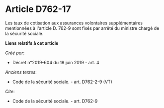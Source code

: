 # Article D762-17

Les taux de cotisation aux assurances volontaires supplémentaires mentionnées à l'article D. 762-9 sont fixés par arrêté du
ministre chargé de la sécurité sociale.

**Liens relatifs à cet article**

_Créé par_:

  - Décret n°2019-604 du 18 juin 2019 - art. 4

_Anciens textes_:

  - Code de la sécurité sociale. - art. D762-2-9 (VT)

_Cite_:

  - Code de la sécurité sociale. - art. D762-9
